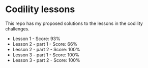 # Codility lessons

This repo has my proposed solutions to the lessons in the codility challenges.

-   Lesson 1 - Score: 93%
-   Lesson 2 - part 1 - Score: 66%
-   Lesson 2 - part 2 - Score: 100%
-   Lesson 3 - part 1 - Score: 100%
-   Lesson 3 - part 2 - Score: 100%
